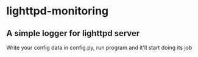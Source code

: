 # lighttpd-monitoring

## A simple logger for lighttpd server

Write your config data in config.py, run program and it'll start doing its job